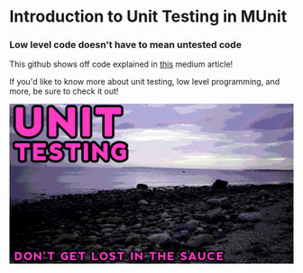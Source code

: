 # Introduction to Unit Testing in MUnit
### Low level code doesn't have to mean untested code

This github shows off code explained in [this](https://blog.devgenius.io/introduction-to-unit-testing-in-munit-4ce7e24ff3f4) medium article!

If you'd like to know more about unit testing, low level programming, and more, be sure to check it out!

<img src="unittesting.png" />
